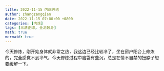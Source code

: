 ```yaml
---
title: 2022-11-15 内炼总结
author: zhangzangqian
date: 2022-11-15 07:00:00 +0800
categories: [内炼]
tags: [三清正印, 金龙敕身]
math: true
mermaid: true
---
```

今天修炼，刚开始身体就非常之热，我这边已经比较冷了，坐在窗户阳台上修炼的，完全感觉不到冷气，今天修炼过程中脑袋有些沉，总是在情不自禁的扭脖子想要缓解一下。